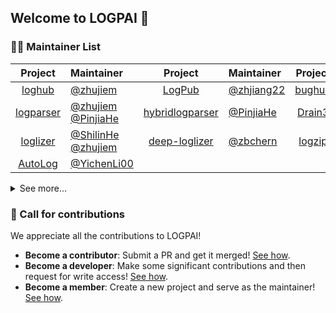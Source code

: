 
## Welcome to LOGPAI 👋

### 👩‍💻 Maintainer List

| Project | Maintainer | Project | Maintainer | Project | Maintainer | 
|:------:|:--------| :------:|:--------| :------:|:--------|
| [loghub](https://github.com/logpai/loghub)  | [@zhujiem](https://github.com/zhujiem)  | [LogPub](https://github.com/logpai/LogPub)  | [@zhjiang22](https://github.com/zhjiang22) | [bughub](https://github.com/logpai/bughub) | [@zhujiem](https://github.com/zhujiem)   | 
| [logparser](https://github.com/logpai/logparser) | [@zhujiem](https://github.com/zhujiem) [@PinjiaHe](https://github.com/PinjiaHe) | [hybridlogparser](https://github.com/logpai/hybridlogparser)  | [@PinjiaHe](https://github.com/PinjiaHe) |  [Drain3](https://github.com/logpai/Drain3)  | [@davidohana](https://github.com/davidohana) |
| [loglizer](https://github.com/logpai/loglizer)  | [@ShilinHe](https://github.com/ShilinHe) [@zhujiem](https://github.com/zhujiem) | [deep-loglizer](https://github.com/logpai/deep-loglizer) | [@zbchern](https://github.com/zbchern)  |  [logzip](https://github.com/logpai/logzip)  |  [@JinYang88](https://github.com/JinYang88) |
| [AutoLog](https://github.com/logpai/AutoLog)  | [@YichenLi00](https://github.com/YichenLi00) |  |  |  |   | 

<details>
 <summary>See more...</summary>
<table class="tg">
<thead>
  <tr>
    <th class="tg-0pky">Project</th>
    <th class="tg-0pky">Maintainer</th>
    <th class="tg-0pky">Project</th>
    <th class="tg-0pky">Maintainer</th>
    <th class="tg-0pky">Project</th>
    <th class="tg-0pky">Maintainer</th>
  </tr>
</thead>
<tbody>
  <tr>
    <td class="tg-0pky"><a href="https://github.com/logpai/Log3C">Log3C</a></td>
    <td class="tg-0pky"><a href="https://github.com/ShilinHe">@ShilinHe</a></td>
    <td class="tg-0pky"><a href="https://github.com/logpai/LoggingDescriptions">LoggingDescriptions</a></td>
    <td class="tg-0pky"><a href="https://github.com/PinjiaHe">@PinjiaHe</a></td>
    <td class="tg-0pky"><a href="https://github.com/logpai/LogAdvisor">LogAdvisor</a></td>
    <td class="tg-0pky"><a href="https://github.com/zhujiem">@zhujiem</a></td>
  </tr>
</tbody>
</table>
</details>

### 🌈 Call for contributions

We appreciate all the contributions to LOGPAI!
+ **Become a contributor**: Submit a PR and get it merged! [See how](https://github.com/orgs/logpai/discussions/1).
+ **Become a developer**: Make some significant contributions and then request for write access! [See how](https://github.com/orgs/logpai/discussions/2).
+ **Become a member**: Create a new project and serve as the maintainer! [See how](https://github.com/orgs/logpai/discussions/3).
  
